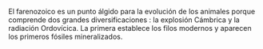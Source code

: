 El farenozoico es un punto álgido para la evolución de los animales porque comprende dos grandes diversificaciones : la explosión Cámbrica y la radiación Ordovícica. La primera establece los filos modernos y aparecen los primeros fósiles mineralizados. 
